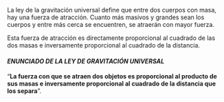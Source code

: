 La ley de la gravitación universal define que entre dos cuerpos con masa, hay una fuerza de atracción. Cuanto más masivos y grandes sean los cuerpos y entre más cerca se encuentren, se atraerán con mayor fuerza.

Esta fuerza de atracción es directamente proporcional al cuadrado de las dos masas e inversamente proporcional al cuadrado de la distancia.

#### *ENUNCIADO DE LA LEY DE GRAVITACIÓN UNIVERSAL*

“**La fuerza con que se atraen dos objetos es proporcional al producto de sus masas e inversamente proporcional al cuadrado de la distancia que los separa**”.

